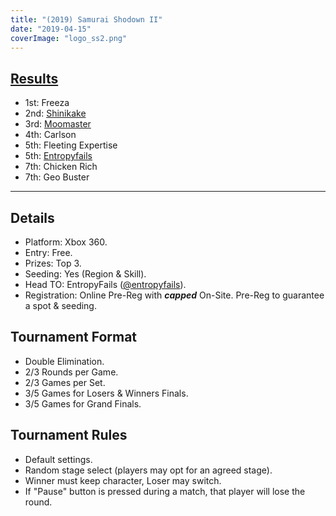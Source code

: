 ```yaml
---
title: "(2019) Samurai Shodown II"
date: "2019-04-15"
coverImage: "logo_ss2.png"
---
```


## [Results](https://smash.gg/tournament/animevo-2019/events/samurai-shodown-ii/overview)

- 1st: Freeza
- 2nd: [Shinikake](@shinikake)
- 3rd: [Moomaster](@MooMasterFHD)
- 4th: Carlson
- 5th: Fleeting Expertise
- 5th: [Entropyfails](@entropyfails)
- 7th: Chicken Rich
- 7th: Geo Buster

* * *

## Details

- Platform: Xbox 360.
- Entry: Free.
- Prizes: Top 3.
- Seeding: Yes (Region & Skill).
- Head TO: EntropyFails ([@entropyfails](https://twitter.com/entropyfails)).
- Registration: Online Pre-Reg with **_capped_** On-Site. Pre-Reg to guarantee a spot & seeding.

## Tournament Format

- Double Elimination.
- 2/3 Rounds per Game.
- 2/3 Games per Set.
- 3/5 Games for Losers & Winners Finals.
- 3/5 Games for Grand Finals.

## Tournament Rules

- Default settings.
- Random stage select (players may opt for an agreed stage).
- Winner must keep character, Loser may switch.
- If "Pause" button is pressed during a match, that player will lose the round.
